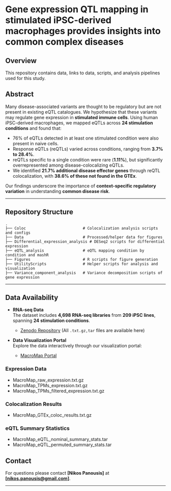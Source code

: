 # **Gene expression QTL mapping in stimulated iPSC-derived macrophages provides insights into common complex diseases**

## **Overview**
This repository contains data, links to data, scripts, and analysis pipelines used for this study.


## **Abstract**
Many disease-associated variants are thought to be regulatory but are not present in existing eQTL catalogues. We hypothesize that these variants may regulate gene expression in **stimulated immune cells**. Using human iPSC-derived macrophages, we mapped eQTLs across **24 stimulation conditions** and found that:
- 76% of eQTLs detected in at least one stimulated condition were also present in naive cells.
- Response eQTLs (reQTLs) varied across conditions, ranging from **3.7% to 28.4%**.
- reQTLs specific to a single condition were rare (**1.11%**), but significantly overrepresented among disease-colocalizing eQTLs.
- We identified **21.7% additional disease effector genes** through reQTL colocalization, with **38.6% of these not found in the GTEx**.

Our findings underscore the importance of **context-specific regulatory variation** in understanding **common disease risk**.

---

## **Repository Structure**
```
.
├── Coloc                         # Colocalization analysis scripts and configs
├── Data                          # Processed/helper data for figures 
├── Differential_expression_analysis # DESeq2 scripts for differential expression
├── eQTL_analysis                 # eQTL mapping condition by condition and mashR
├── Figures                       # R scripts for figure generation
├── UtilityScripts                # Helper scripts for analysis and visualization
├── Variance_component_analysis   # Variance decomposition scripts of gene expression
```

---

## **Data Availability**
- **RNA-seq Data**  
  The dataset includes **4,698 RNA-seq libraries** from **209 iPSC lines**, spanning **24 stimulation conditions**.  
  - [Zenodo Repository](https://zenodo.org/records/11563707) (All `.txt.gz,tar` files are available here)

- **Data Visualization Portal**  
  Explore the data interactively through our visualization portal:  
  - [MacroMap Portal](https://www.macromapqtl.org.uk/)

### **Expression Data**
- MacroMap_raw_expression.txt.gz  
- MacroMap_TPMs_expression.txt.gz  
- MacroMap_TPMs_filtered_expression.txt.gz  

### **Colocalization Results**
- MacroMap_GTEx_coloc_results.txt.gz  

### **eQTL Summary Statistics**
- MacroMap_eQTL_nominal_summary_stats.tar  
- MacroMap_eQTL_permuted_summary_stats.tar  

## **Contact**
For questions  please contact **[Nikos Panousis]** at **[nikos.panousis@gmail.com]**.

---